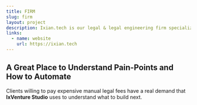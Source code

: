 ```yaml
---
title: FIRM
slug: firm
layout: project
description: Ixian.tech is our legal & legal engineering firm specializing in polycentric and special economic city-state zone legal needs.
links:
  - name: website
    url: https://ixian.tech
---
```


## A Great Place to Understand Pain-Points and How to Automate

Clients willing to pay expensive manual legal fees have a real demand that **IxVenture Studio** uses to understand what to build next.
